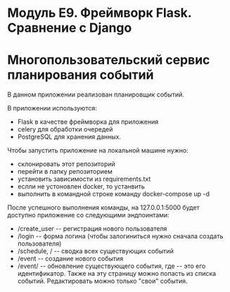 # Модуль E9. Фреймворк Flask. Сравнение с Django
# Многопользовательский сервис планирования событий

В данном приложении реализован планировщик событий.

В приложении используются:
- Flask в качестве фреймворка для приложения
- celery для обработки очередей 
- PostgreSQL для хранения данных.

Чтобы запустить приложение на локальной машине нужно:

- склонировать этот репозиторий
- перейти в папку репозиторием
- установить зависимости из requirements.txt
- еслли не устоновлен docker, то устанвить
- выполнить в командной строке команду docker-compose up -d

После успешного выполнения команды, на 127.0.0.1:5000 будет доступно приложение со следующими эндпоинтами:

- /create_user -- регистрация нового пользователя
- /login -- форма логина (чтобы залогиниться нужно сначала создать пользователя)
- /schedule, / -- сводка всех существующих событий
- /event -- создание нового события
- /event/<id> -- обновление существующего события, где <id> -- это его идентификатор. Также на эту страницу можно попасть из списка событий. Редактировать можно только "свои" события. 